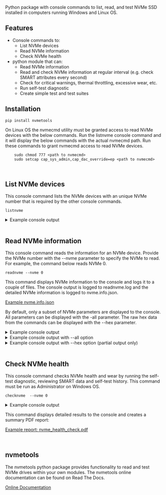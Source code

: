 
Python package with console commands to list, read, and test NVMe SSD installed in computers running Windows and
Linux OS.

## Features

* Console commands to:
  * List NVMe devices
  * Read NVMe information
  * Check NVMe health
* python module that can:
  * Read NVMe information
  * Read and check NVMe information at regular interval (e.g. check SMART attributes every second)
  * Check for critical warnings, thermal throttling, excessive wear, etc.
  * Run self-test diagnostic
  * Create simple test and test suites


## Installation

```
pip install nvmetools
```
On Linux OS the nvmecmd utility must be granted access to read NVMe devices with the below commands.  Run
the listnvme console command and it will display the below commands with the actual nvmecmd path.  Run these
commands to grant nvmecmd access to read NVMe devices.
```
    sudo chmod 777 <path to nvmecmd>
    sudo setcap cap_sys_admin,cap_dac_override=ep <path to nvmecmd>
```
<br>

## List NVMe devices

This console command lists the NVMe devices with an unique NVMe number that is required by the other
console commands.
```
listnvme
```

<details>
  <summary>Example console output</summary>

  ```
  EPIC NVMe Utilities, version 0.0.7, www.epicutils.com, Copyright (C) 2022 Joe Jones

  On Window systems the NVMe number is the physical drive number.
  For example, physicaldrive2 would be listed as NVMe 2.

  On Linux systems the NVMe number is the nvme devices number.
  For example, /dev/nvme2 would be listed as NVMe 2.

       LIST OF NVME DRIVES

       NVMe 0 : Sandisk WDC WDS250G2B0C-00PXH0 250GB
       NVMe 1 : Samsung SSD 970 EVO Plus 250GB
  ```
</details>
<br/>

## Read NVMe information

This console command reads the information for an NVMe device.  Provide the NVMe number with the --nvme
parameter to specify the NVMe to read.  For example, the command below reads NVMe 0.
```
readnvme --nvme 0
```
This command displays NVMe information to the console and logs it to a couple of files.  The console output is
logged to readnvme.log and the detailed NVMe information is logged to nvme.info.json.

[Example nvme.info.json](https://github.com/jtjones1001/nvmetools/blob/e4dbba5f95b5a5b621d131e6db3ea104dc51d1f3/src/nvmetools/resources/documentation/readnvme/nvme.info.json)

By default, only a subset of NVMe parameters are displayed to the console.  All parameters can be displayed
with the -all parameter.  The raw hex data from the commands can be displayed with the --hex parameter.

<details>
  <summary>Example console output</summary>

         ------------------------------------------------------------------------------------------
          NVME DRIVE 0  (/dev/nvme0)
         ------------------------------------------------------------------------------------------
          Vendor                                             Sandisk
          Model Number (MN)                                  WDC WDS250G2B0C-00PXH0
          Serial Number (SN)                                 2035A0805352
          Size                                               250 GB
          Version (VER)                                      1.4.0

          Number of Namespaces (NN)                          1
          Namespace 1 Size                                   250 GB
          Namespace 1 Active LBA Size                        512
          Namespace 1 EUID                                   001b44-8b49bc0ecb
          Namespace 1 NGUID                                  e8238fa6bf530001-001b44-8b49bc0ecb

          Firmware Revision (FR)                             211070WD
          Firmware Slots                                     2
          Firmware Activation Without Reset                  Supported

          Maximum Data Transfer Size (MDTS)                  128
          Enable Host Memory (EHM)                           Enabled
          Host Memory Buffer Size (HSIZE)                    8,192 pages
          Volatile Write Cache (VWC)                         Supported
          Volatile Write Cache Enable (WCE)                  Enabled

          Critical Warnings                                  No
          Media and Data Integrity Errors                    0
          Number Of Failed Self-Tests                        0
          Number of Error Information Log Entries            1

         ----------------------------------------------------------------------
          Temperature       Value          Under Threshold     Over Threshold
         ----------------------------------------------------------------------
          Composite         25 C           -5 C                80 C

         ------------------------------------------------------------------------
          Throttle      Total       TMT1        TMT2        WCTEMP      CCTEMP
         ------------------------------------------------------------------------
          Time (Hrs)    0.850       0.000       0.000       0.014       0.001
          Threshold                 Disabled    Disabled    80 C        85 C
          Count                     0           0           --          --

          Available Spare                                    100 %
          Available Spare Threshold                          10 %
          Controller Busy Time                               15,158 Min
          Data Read                                          339,285.881 GB
          Data Written                                       114,666.719 GB
          Host Read Commands                                 8,937,852,313
          Host Write Commands                                4,997,601,165
          Percentage Used                                    16 %
          Power On Hours                                     1,733
          Power Cycles                                       146
          Unsafe Shutdowns                                   22

         ------------------------------------------------------------------------------------------
          State   NOP    Max         Active      Idle        Entry Latency   Exit Latency
         ------------------------------------------------------------------------------------------
          0              3.5 W       1.8 W       0.63 W
          1              2.4 W       1.6 W       0.63 W
          2              1.9 W       1.5 W       0.63 W
          3       Yes    0.02 W                  0.02 W      3,900 uS        11,000 uS
          4       Yes    0.005 W                 0.005 W     5,000 uS        39,000 uS

          Autonomous Power State Transition                  Supported
          Autonomous Power State Transition Enable (APSTE)   Enabled
          Non-Operational Power State Permissive Mode        Supported
          Non-Operational Power State Permissive Mode Enable (NOPPME) Enabled

          PCI Width                                          x4
          PCI Speed                                          Gen3 8.0GT/s
          PCI Rated Width                                    x4
          PCI Rated Speed                                    Gen3 8.0GT/s

         ------------------------------------------------------------------------------------------
          PCI         Vendor              Vendor ID    Device ID    Location
         ------------------------------------------------------------------------------------------
          Endpoint    Sandisk             0x15B7       0x5009       Bus 1, device 0, function 0
          Root                            0x8086       0xA340       Bus 0, device 27, function 0

</details>

<details>
  <summary>Example console output with --all option</summary>

          128-bit Host Identifier                            Not Supported
          ANA Group Identifier Maximum (ANAGRPMAX)           Not Supported
          ANA Transition Time (ANATT)                        Not Supported
          Abort Command Limit (ACL)                          5
          Admin Vendor Specific command handling             Not Vendor Specific
          Aggregation Threshold (THR)                        1
          Aggregation Time (TIME)                            No Delay
          Arbitration Burst (AB)                             4 (2^4=16)
          Associated Function Type                           PCI
          Asymmetric Namespace Access Change Notices         Not Supported
          Asymmetric Namespace Access Reporting              Not Supported
          Asynchronous Event Request Limit (AERL)            8
          Atomic Write Unit Normal (AWUN)                    1
          Atomic Write Unit Power Fail (AWUPF)               1
          Autonomous Power State Transition                  Supported
          Autonomous Power State Transition Enable (APSTE)   Enabled
          Available Space Below Threshold                    No
          Available Spare                                    100 %
          Available Spare Threshold                          10 %
          Block Erase Sanitize                               Supported
          Command Retry Delay Time 1 (CRDT1)                 0 (0 mS)
          Command Retry Delay Time 2 (CRDT2)                 0 (0 mS)
          Command Retry Delay Time 3 (CRDT3)                 0 (0 mS)
          Commands Supported and Effects Log Page            Supported
          Compare NVM Command                                Supported
          Compare and Write Fused Operation                  Not Supported
          Composite Temperature                              26 C
          Composite Temperature Over Threshold               80 C
          Composite Temperature Under Threshold              -5 C
          Controller Busy Time                               15,158 Min
          Controller ID (CNTLID)                             1
          Controller Type (CNTRLTYPE)                        I/O Controller
          Controller Vendor                                  Sandisk
          Critical Composite Temperature Threshold (CCTEMP)  85 C
          Critical Composite Temperature Time                2 Min
          Critical Warnings                                  No
          Crypto Erase                                       Not Supported
          Crypto Erase Sanitize                              Not Supported
          Current Number Of Errors                           0
          Current Number Of Self-Tests                       20
          Current Power State (PS)                           4
          Current Self-Test Completion                       0
          Current Self-Test Operation                        No Test In Progress
          Data Read                                          339,285.881 GB
          Data Units Read                                    662,667,737
          Data Units Written                                 223,958,435
          Data Written                                       114,666.719 GB
          Dataset Management NVM Command                     Supported
          Deallocated or Unwritten Logical Block Error Enable (DULBE) Disabled
          Device Self-test Command                           Supported
          Directive Send and Directive Receive Commands      Not Supported
          Disable Normal (DN)                                Not Supported
          Doorbell Buffer Config Command                     Not Supported
          EG Available Space Below Threshold                 No
          EG Critical Warnings                               No
          EG Reliability Degraded                            No
          EG in Read Only                                    No
          Enable Host Memory (EHM)                           Enabled
          Endurance Group Event Log Page Change Notices      Not Supported
          Endurance Group Identifier Maximum (ENDGIDMAX)     0
          Endurance Groups                                   Not Supported
          Error Log Page Entries (ELPE)                      256
          Extended Data for Get Log Page                     Supported
          Extended Device Self-test Time (EDSTT)             44 Min
          FRU Globally Unique Identifier (FGUID)             000000-00000000000000000000000000
          Firmware Activation Notices                        Supported
          Firmware Activation Notices Enable                 Enabled
          Firmware Activation Without Reset                  Supported
          Firmware Active Slot                               1
          Firmware Commit and Image Download Commands        Supported
          Firmware Pending Slot                              Not Reported
          Firmware Revision (FR)                             211070WD
          Firmware Slot 1 Read Status                        Read/Write
          Firmware Slot 1 Revision                           211070WD
          Firmware Slot 2 Revision
          Firmware Slots                                     2
          Firmware Update Granularity (FWUG)                 4 KiB
          Format All Namespaces                              Not Supported
          Format NVM Command                                 Supported
          Get LBA Status capability                          Not Supported
          High Priority Weight (HPW)                         1
          Highest Version Detected                           1.4.0
          Host Controlled Thermal Management (HCTMA)         Supported
          Host Memory Buffer Minimum Descriptor Entry Size (HMMINDS) No limitations
          Host Memory Buffer Minimum Size (HMMIN)            823 (3,292 KiB)
          Host Memory Buffer Preferred Size (HMPRE)          51,200 (204,800 KiB)
          Host Memory Buffer Size (HSIZE)                    8,192
          Host Memory Descriptor List Address (HMDLAL)       0x0A028000
          Host Memory Descriptor List Address (HMDLAU)       0x00000001
          Host Memory Descriptor List Entry Count (HMDLEC)   8
          Host Memory Maximum Descriptors Entries (HMMAXD)   8
          Host Read Commands                                 8,937,852,313
          Host Timestamp                                     1,659,225,286,713 mS
          Host Timestamp Decoded                             2022-07-30 16:54:46.713 DST
          Host Write Commands                                4,997,601,165
          IEEE OUI Identifier (IEEE)                         00-1b-44
          Keep Alive Support (KAS)                           Not Supported
          LBA Status Information Notices                     Not Supported
          Low Priority Weight (LPW)                          1
          Maximum Completion Queue Entry Size                4 (2^4=16)
          Maximum Data Transfer Size (MDTS)                  7 (2^7=128)
          Maximum Number Allowed Namespaces (MNAN)           0
          Maximum Outstanding Commands (MAXCMD)              Not Supported
          Maximum Submission Queue Entry Size                6 (2^6=64)
          Maximum Thermal Management Temperature (MXTMT)     85 C
          Maximum Time for Firmware Activation (MTFA)        5,000 mS
          Media and Data Integrity Errors                    0
          Media in Read Only                                 No
          Medium Priority Weight (MPW)                       1
          Minimum Thermal Management Temperature (MNTMT)     0 C
          Model Number (MN)                                  WDC WDS250G2B0C-00PXH0
          NVM Set Identifier Maximum (NSETIDMAX)             0
          NVM Sets                                           Not Supported
          NVM Subsystem Controllers                          Single
          NVM Subsystem NVMe Qualified Name (SUBNQN)         nqn.2018-01.com.wdc:nguid:E8238FA6BF53-0001-001B448B49BC0ECB
          NVM Subsystem PCIe Ports                           Single
          NVME MI Send/Receive Commands                      Not Supported
          Namespace 1 ANA Group Identifier (ANAGRPID)        Not Reported
          Namespace 1 Active LBA Format                      0
          Namespace 1 Atomic Boundary Offset (NABO)          7
          Namespace 1 Atomic Boundary Size Normal (NABSN)    7
          Namespace 1 Atomic Boundary Size Power Fail (NABSPF) 7
          Namespace 1 Atomic Compare & Write Unit (NACWU)    Same as ACWU
          Namespace 1 Atomic Write Unit Normal (NAWUN)       7
          Namespace 1 Atomic Write Unit Power Fail (NAWUPF)  7
          Namespace 1 Atomic Writes                          Supported
          Namespace 1 Capacity (NCAP)                        488,397,168
          Namespace 1 Deallocate Bit in Write Zeros          Supported
          Namespace 1 Deallocate Guard Field                 Not Supported
          Namespace 1 Deallocate Logical Block Value         All 00h
          Namespace 1 Endurance Group Identifier (ENDGID)    Not Supported
          Namespace 1 Exclusive Access All Registrants Reservation Not Supported
          Namespace 1 Exclusive Access Registrants Only Reservation Not Supported
          Namespace 1 Exclusive Access Reservation           Not Supported
          Namespace 1 Extended Data LBA                      Not Supported
          Namespace 1 Format Percent Complete                0
          Namespace 1 Format Progress Indicator              Supported
          Namespace 1 Globally Unique Identifier (NGUID)     e8238fa6bf530001-001b44-8b49bc0ecb
          Namespace 1 IEEE Extended Unique Identifier (EUI64) 001b44-8b49bc0ecb
          Namespace 1 IO Optimize Fields                     Not Supported
          Namespace 1 Ignore Existing Key Specification      1.2.1 or earlier
          Namespace 1 LBA 0 Data Size (LBADS)                9 (2^9=512) *
          Namespace 1 LBA 0 Relative Performance (RP)        Good Performance *
          Namespace 1 LBA 1 Data Size (LBADS)                12 (2^12=4096)
          Namespace 1 LBA 1 Relative Performance (RP)        Better Performance
          Namespace 1 Logical Block Error                    Not Supported
          Namespace 1 Metadata Transfer Buffer               Not Supported
          Namespace 1 Metadata Transfer Extended LBA         Not Supported
          Namespace 1 NGUID/EUID Not Reused                  Not Supported
          Namespace 1 NVM Capacity (NVMCAP)                  250,059,350,016
          Namespace 1 NVM Set Identifier (NVMSETID)          Not Supported
          Namespace 1 Number of LBA Formats (NLBAF)          2
          Namespace 1 Optimal IO Boundary (NOIOB)            Not Reported
          Namespace 1 Optimal Write Size (NOWS)              1
          Namespace 1 Persist Through Power Loss             Not Supported
          Namespace 1 Preferred Deallocate Alignment (NPDA)  1
          Namespace 1 Preferred Deallocate Granularity (NPDG) 1
          Namespace 1 Preferred Write Alignment (NPWA)       1
          Namespace 1 Preferred Write Granularity (NPWG)     1
          Namespace 1 Protection First                       Not Supported
          Namespace 1 Protection Information Enabled         Disabled
          Namespace 1 Protection Information First           Last 8 Bytes
          Namespace 1 Protection Last                        Not Supported
          Namespace 1 Protection Type 1                      Not Supported
          Namespace 1 Protection Type 2                      Not Supported
          Namespace 1 Protection Type 3                      Not Supported
          Namespace 1 Shared                                 Not Supported
          Namespace 1 Size                                   250 GB
          Namespace 1 Size in GiB                            232.9 GiB
          Namespace 1 Size in LBA (NSZE)                     488,397,168
          Namespace 1 Thin Provisioning                      Not Supported
          Namespace 1 Utilization (NUSE)                     488,397,168
          Namespace 1 Write Exclusive All Registrants Reservation Not Supported
          Namespace 1 Write Exclusive Registrants Only Reservation Not Supported
          Namespace 1 Write Exclusive Reservation            Not Supported
          Namespace 1 Write Protected                        No
          Namespace Attribute Notices                        Not Supported
          Namespace Granularity                              Not Supported
          Namespace Management and Attachment Commands       Not Supported
          No-Deallocate Inhibited (NDI)                      Supported
          No-Deallocate Modifies Media After Sanitize (NODMMAS) Media not modified
          Non-Operational Power State Permissive Mode        Supported
          Non-Operational Power State Permissive Mode Enable (NOPPME) Enabled
          Non-zero ANAGRPID                                  Not Supported
          Number Of Failed Self-Tests                        0
          Number of ANA Group Identifiers (NANAGRPID)        Not Supported
          Number of Error Information Log Entries            1
          Number of Namespaces (NN)                          1
          Number of Power States Support (NPSS)              5
          OS Location                                        /dev/nvme0
          One Self-Test                                      Per System
          Overwrite Sanitize                                 Not Supported
          PCI Device ID                                      0x5009
          PCI Location                                       Bus 1, device 0, function 0
          PCI Rated Speed                                    Gen3 8.0GT/s
          PCI Rated Width                                    x4
          PCI Speed                                          Gen3 8.0GT/s
          PCI Subsystem Vendor ID (SSVID)                    0x15B7
          PCI Vendor ID (VID)                                0x15B7
          PCI Width                                          x4
          PCIe Management Endpoint (PCIEME)                  Not Supported
          Percentage Used                                    16 %
          Permanent Write Protect                            Not Supported
          Persistent Event Log                               Supported
          Persistent Event Log Size (PELS)                   64 KiB
          Persistent Memory Unreliable                       No
          Power Cycles                                       146
          Power On Hours                                     1,733
          Power State 0 Active Power (ACTP)                  1.8 Watts
          Power State 0 Active Power Workload (APW)          Workload #2
          Power State 0 Entry Latency (ENLAT)                Not Reported
          Power State 0 Exit Latency (EXLAT)                 Not Reported
          Power State 0 Idle Power (IDLP)                    0.63 Watts
          Power State 0 Idle Time Prior to Transition (ITPT) 100 mS
          Power State 0 Idle Transition Power State (ITPS)   3
          Power State 0 Maximum Power (MP)                   3.5 Watts
          Power State 0 Non-Operational State (NOPS)         False
          Power State 0 Relative Read Latency (RRL)          0
          Power State 0 Relative Read Throughput (RRT)       0
          Power State 0 Relative Write Latency (RWL)         0
          Power State 0 Relative Write Throughput (RWT)      0
          Power State 1 Active Power (ACTP)                  1.6 Watts
          Power State 1 Active Power Workload (APW)          Workload #2
          Power State 1 Entry Latency (ENLAT)                Not Reported
          Power State 1 Exit Latency (EXLAT)                 Not Reported
          Power State 1 Idle Power (IDLP)                    0.63 Watts
          Power State 1 Idle Time Prior to Transition (ITPT) 100 mS
          Power State 1 Idle Transition Power State (ITPS)   3
          Power State 1 Maximum Power (MP)                   2.4 Watts
          Power State 1 Non-Operational State (NOPS)         False
          Power State 1 Relative Read Latency (RRL)          0
          Power State 1 Relative Read Throughput (RRT)       0
          Power State 1 Relative Write Latency (RWL)         0
          Power State 1 Relative Write Throughput (RWT)      0
          Power State 2 Active Power (ACTP)                  1.5 Watts
          Power State 2 Active Power Workload (APW)          Workload #2
          Power State 2 Entry Latency (ENLAT)                Not Reported
          Power State 2 Exit Latency (EXLAT)                 Not Reported
          Power State 2 Idle Power (IDLP)                    0.63 Watts
          Power State 2 Idle Time Prior to Transition (ITPT) 100 mS
          Power State 2 Idle Transition Power State (ITPS)   3
          Power State 2 Maximum Power (MP)                   1.9 Watts
          Power State 2 Non-Operational State (NOPS)         False
          Power State 2 Relative Read Latency (RRL)          0
          Power State 2 Relative Read Throughput (RRT)       0
          Power State 2 Relative Write Latency (RWL)         0
          Power State 2 Relative Write Throughput (RWT)      0
          Power State 3 Active Power (ACTP)                  Not Reported
          Power State 3 Active Power Workload (APW)          No workload
          Power State 3 Entry Latency (ENLAT)                3,900 uS (0.003 sec)
          Power State 3 Exit Latency (EXLAT)                 11,000 uS (0.011 sec)
          Power State 3 Idle Power (IDLP)                    0.02 Watts
          Power State 3 Idle Time Prior to Transition (ITPT) 2,000 mS
          Power State 3 Idle Transition Power State (ITPS)   4
          Power State 3 Maximum Power (MP)                   0.02 Watts
          Power State 3 Non-Operational State (NOPS)         True
          Power State 3 Relative Read Latency (RRL)          3
          Power State 3 Relative Read Throughput (RRT)       3
          Power State 3 Relative Write Latency (RWL)         3
          Power State 3 Relative Write Throughput (RWT)      3
          Power State 4 Active Power (ACTP)                  Not Reported
          Power State 4 Active Power Workload (APW)          No workload
          Power State 4 Entry Latency (ENLAT)                5,000 uS (0.005 sec)
          Power State 4 Exit Latency (EXLAT)                 39,000 uS (0.039 sec)
          Power State 4 Idle Power (IDLP)                    0.005 Watts
          Power State 4 Idle Time Prior to Transition (ITPT) Disabled
          Power State 4 Maximum Power (MP)                   0.005 Watts
          Power State 4 Non-Operational State (NOPS)         True
          Power State 4 Relative Read Latency (RRL)          4
          Power State 4 Relative Read Throughput (RRT)       4
          Power State 4 Relative Write Latency (RWL)         4
          Power State 4 Relative Write Throughput (RWT)      4
          Predictable Latency Event Log Change Notices       Not Supported
          Predictable Latency Mode                           Not Supported
          RTD3 Entry Latency (RTD3E)                         1,000,000 uS (1.000 sec)
          RTD3 Resume Latency (RTD3R)                        500,000 uS (0.500 sec)
          Read Recovery Levels                               Not Supported
          Read Recovery Levels Supported (RRLS)              0x0000
          Recommended Arbitration Burst (RAB)                4 (2^4=16)
          Reliability Degraded                               No
          Replay Protected Memory Blocks (RPMBS)             Not Supported
          Report ANA Change state                            Not Supported
          Report ANA Inaccessible state                      Not Supported
          Report ANA Non-Optimized state                     Not Supported
          Report ANA Optimized state                         Not Supported
          Report ANA Persistent Loss state                   Not Supported
          Required Completion Queue Entry Size               4 (2^4=16)
          Required Submission Queue Entry Size               6 (2^6=64)
          Reservations                                       Not Supported
          Root PCI Device ID                                 0xA340
          Root PCI Location                                  Bus 0, device 27, function 0
          Root PCI Vendor ID                                 0x8086
          SGL support in NVM command                         Not Supported
          SMART Critical Warning Notices Enable              0x00
          SMART/Health Log Page per Namespace                Not Supported
          SMBus Management Endpoint (SMBUSME)                Not Supported
          SQ Associations                                    Not Supported
          Save/Select Fields in Features Command             Supported
          Secure Erase All Namespaces                        Not Supported
          Security Send and Security Receive Command         Supported
          Self-Test 1 Power On Hours                         1,733
          Self-Test 1 Result                                 Passed
          Self-Test 1 Result Code                            0
          Self-Test 1 Type                                   Short Test
          Self-Test 10 Power On Hours                        1,685
          Self-Test 10 Result                                Passed
          Self-Test 10 Result Code                           0
          Self-Test 10 Type                                  Extended Test
          Self-Test 11 Power On Hours                        1,684
          Self-Test 11 Result                                Passed
          Self-Test 11 Result Code                           0
          Self-Test 11 Type                                  Extended Test
          Self-Test 12 Power On Hours                        1,684
          Self-Test 12 Result                                Passed
          Self-Test 12 Result Code                           0
          Self-Test 12 Type                                  Short Test
          Self-Test 13 Power On Hours                        1,684
          Self-Test 13 Result                                Passed
          Self-Test 13 Result Code                           0
          Self-Test 13 Type                                  Short Test
          Self-Test 14 Power On Hours                        1,665
          Self-Test 14 Result                                Passed
          Self-Test 14 Result Code                           0
          Self-Test 14 Type                                  Extended Test
          Self-Test 15 Power On Hours                        1,664
          Self-Test 15 Result                                Passed
          Self-Test 15 Result Code                           0
          Self-Test 15 Type                                  Extended Test
          Self-Test 16 Power On Hours                        1,663
          Self-Test 16 Result                                Passed
          Self-Test 16 Result Code                           0
          Self-Test 16 Type                                  Short Test
          Self-Test 17 Power On Hours                        1,663
          Self-Test 17 Result                                Passed
          Self-Test 17 Result Code                           0
          Self-Test 17 Type                                  Short Test
          Self-Test 18 Power On Hours                        1,578
          Self-Test 18 Result                                Passed
          Self-Test 18 Result Code                           0
          Self-Test 18 Type                                  Extended Test
          Self-Test 19 Power On Hours                        1,577
          Self-Test 19 Result                                Passed
          Self-Test 19 Result Code                           0
          Self-Test 19 Type                                  Extended Test
          Self-Test 2 Power On Hours                         1,706
          Self-Test 2 Result                                 Passed
          Self-Test 2 Result Code                            0
          Self-Test 2 Type                                   Extended Test
          Self-Test 20 Power On Hours                        1,577
          Self-Test 20 Result                                Passed
          Self-Test 20 Result Code                           0
          Self-Test 20 Type                                  Short Test
          Self-Test 3 Power On Hours                         1,705
          Self-Test 3 Result                                 Passed
          Self-Test 3 Result Code                            0
          Self-Test 3 Type                                   Extended Test
          Self-Test 4 Power On Hours                         1,704
          Self-Test 4 Result                                 Passed
          Self-Test 4 Result Code                            0
          Self-Test 4 Type                                   Short Test
          Self-Test 5 Power On Hours                         1,704
          Self-Test 5 Result                                 Passed
          Self-Test 5 Result Code                            0
          Self-Test 5 Type                                   Short Test
          Self-Test 6 Power On Hours                         1,704
          Self-Test 6 Result                                 Passed
          Self-Test 6 Result Code                            0
          Self-Test 6 Type                                   Extended Test
          Self-Test 7 Power On Hours                         1,702
          Self-Test 7 Result                                 Passed
          Self-Test 7 Result Code                            0
          Self-Test 7 Type                                   Extended Test
          Self-Test 8 Power On Hours                         1,702
          Self-Test 8 Result                                 Passed
          Self-Test 8 Result Code                            0
          Self-Test 8 Type                                   Short Test
          Self-Test 9 Power On Hours                         1,702
          Self-Test 9 Result                                 Passed
          Self-Test 9 Result Code                            0
          Self-Test 9 Type                                   Short Test
          Serial Number (SN)                                 2035A0805352
          Size                                               250 GB
          Size in GiB                                        232.9 GiB
          Subsystem Vendor                                   Sandisk
          Telemetry Log Notices                              Supported
          Telemetry Log Notices Enable                       Disabled
          Temperature Over/Under Threshold                   No
          Thermal Management Temperature 1 (TMT1)            Disabled
          Thermal Management Temperature 1 Count             0
          Thermal Management Temperature 1 Time              0 Sec
          Thermal Management Temperature 2 (TMT2)            Disabled
          Thermal Management Temperature 2 Count             0
          Thermal Management Temperature 2 Time              0 Sec
          Time Limited Error Recovery (TLER)                 No Timeout
          Timestamp                                          1,659,114,368,176 mS
          Timestamp Decoded                                  2022-07-29 10:06:08.176 DST
          Timestamp Feature                                  Supported
          Timestamp Origin                                   Host Programmed
          Timestamp Stopped                                  True
          Traffic Based Keep Alive Support                   Not Supported
          UUID List                                          Not Supported
          Unchanged ANAGRPID                                 Not Supported
          Unsafe Shutdowns                                   22
          Vendor Specific Command Configuration              Not Vendor Specific
          Verify NVM Command                                 Not Supported
          Version (VER)                                      1.4.0
          Virtualization Mgt Command                         Not Supported
          Volatile Backup Failed                             No
          Volatile Write Cache (VWC)                         Supported
          Volatile Write Cache Enable (WCE)                  Enabled
          Volatile Write Cache Flush All NSID                Supported
          Warning Composite Temperature Threshold (WCTEMP)   80 C
          Warning Composite Temperature Time                 49 Min
          Workload Hint (WH)                                 0
          Write Protect Namespace States                     Not Supported
          Write Protect Until Power Cycle                    Not Supported
          Write Uncorrectable NVM Command                    Supported
          Write Zeroes NVM Command                           Supported
          Time Throttled                                     3060
          Namespace 1 Active LBA Size                        512
</details>

<details>
  <summary>Example console output with --hex option (partial output only)</summary>

         This is only part of the console output since listing all of the data is impractical.

         ----------------------------------------------------------------------------------------------------------
          Identify Controller
         ----------------------------------------------------------------------------------------------------------
          0x0000  |  B7 15 B7 15 32 30 33 35  |  41 30 38 30 35 33 35 32        . . . . 2 0 3 5  |  A 0 8 0 5 3 5 2
          0x0010  |  20 20 20 20 20 20 20 20  |  57 44 43 20 57 44 53 32                         |  W D C   W D S 2
          0x0020  |  35 30 47 32 42 30 43 2D  |  30 30 50 58 48 30 20 20        5 0 G 2 B 0 C -  |  0 0 P X H 0
          0x0030  |  20 20 20 20 20 20 20 20  |  20 20 20 20 20 20 20 20                         |
          0x0040  |  32 31 31 30 37 30 57 44  |  04 44 1B 00 00 07 01 00        2 1 1 0 7 0 W D  |  . D . . . . . .
          0x0050  |  00 04 01 00 20 A1 07 00  |  40 42 0F 00 00 02 00 00        . . . .   . . .  |  @ B . . . . . .
          0x0060  |  02 00 00 00 00 00 00 00  |  00 00 00 00 00 00 00 01        . . . . . . . .  |  . . . . . . . .
          0x0070  |  00 00 00 00 00 00 00 00  |  00 00 00 00 00 00 00 00        . . . . . . . .  |  . . . . . . . .
          0x0080  |  00 00 00 00 00 00 00 00  |  00 00 00 00 00 00 00 00        . . . . . . . .  |  . . . . . . . .
          0x0090  |  00 00 00 00 00 00 00 00  |  00 00 00 00 00 00 00 00        . . . . . . . .  |  . . . . . . . .
          0x00A0  |  00 00 00 00 00 00 00 00  |  00 00 00 00 00 00 00 00        . . . . . . . .  |  . . . . . . . .
          0x00B0  |  00 00 00 00 00 00 00 00  |  00 00 00 00 00 00 00 00        . . . . . . . .  |  . . . . . . . .
          0x00C0  |  00 00 00 00 00 00 00 00  |  00 00 00 00 00 00 00 00        . . . . . . . .  |  . . . . . . . .
          0x00D0  |  00 00 00 00 00 00 00 00  |  00 00 00 00 00 00 00 00        . . . . . . . .  |  . . . . . . . .
          0x00E0  |  00 00 00 00 00 00 00 00  |  00 00 00 00 00 00 00 00        . . . . . . . .  |  . . . . . . . .
          0x00F0  |  00 00 00 00 00 00 00 00  |  00 00 00 00 00 00 00 00        . . . . . . . .  |  . . . . . . . .
          0x0100  |  17 00 04 07 14 1E FF 04  |  01 01 61 01 66 01 32 00        . . . . . . . .  |  . . a . f . 2 .
          0x0110  |  00 C8 00 00 37 03 00 00  |  00 E0 B2 38 3A 00 00 00        . . . . 7 . . .  |  . . . 8 : . . .
          0x0120  |  00 00 00 00 00 00 00 00  |  00 00 00 00 00 00 00 00        . . . . . . . .  |  . . . . . . . .
          0x0130  |  00 00 00 00 00 00 00 00  |  00 00 00 00 2C 00 01 01        . . . . . . . .  |  . . . . , . . .
          0x0140  |  00 00 01 00 11 01 66 01  |  02 00 00 60 00 00 00 00        . . . . . . f .  |  . . . ` . . . .
          0x0150  |  08 00 00 00 00 00 00 00  |  00 00 00 00 00 00 00 00        . . . . . . . .  |  . . . . . . . .
          0x0160  |  01 00 00 00 00 00 00 00  |  00 00 00 00 00 00 00 00        . . . . . . . .  |  . . . . . . . .
          0x0170  |  00 00 00 00 00 00 00 00  |  00 00 00 00 00 00 00 00        . . . . . . . .  |  . . . . . . . .

</details>
<br/>

## Check NVMe health

This console command checks NVMe health and wear by running the self-test diagnostic, reviewing SMART data and
self-test history.  This command must be run as Administrator on Windows OS.
```
checknvme  --nvme 0
```

<details>
  <summary>Example console output</summary>

  ```
  EPIC NVMe Utilities, version 0.0.8, www.epicutils.com, Copyright (C) 2022 Joe Jones

  ------------------------------------------------------------------------------------------
  TEST RUN : NVMe Health Check
  ------------------------------------------------------------------------------------------
  Description : Verifies drive health and wear with diagnostic and SMART
  Start Time  : 2022-08-17 18:13:19.973880
  Directory   : /home/josephjones/Documents/nvme/run/20220817_181319

       ---------------------------------------------
       TEST 10: Drive Info
       ---------------------------------------------
       Description : Verifies drive information has no critical errors
       Directory   : /home/josephjones/Documents/nvme/run/20220817_181319/10_drive_info


       Duration    : 0.136 seconds
       Requirements: 0 passed, 0 failed

       TEST PASSED

       ---------------------------------------------
       TEST 12: Drive Wear
       ---------------------------------------------
       Description : Verifies drive wear is within limit using SMART attributes
       Directory   : /home/josephjones/Documents/nvme/run/20220817_181319/12_drive_wear

 ----> FAIL :  Requirement 112. Percentage Written shall be less than 80%   [value: 80.6%]

       Duration    : 0.022 seconds
       Requirements: 3 passed, 1 failed

 ----> TEST FAILED

       ---------------------------------------------
       TEST 13: Drive Health
       ---------------------------------------------
       Description : Verifies drive is healthy using SMART and prior self-test results
       Directory   : /home/josephjones/Documents/nvme/run/20220817_181319/13_drive_health

 ----> FAIL :  Requirement 117. Critical composite temperature time shall be 0   [value: 2]

       Duration    : 0.022 seconds
       Requirements: 4 passed, 1 failed

 ----> TEST FAILED

       ---------------------------------------------
       TEST 14: Drive Features
       ---------------------------------------------
       Description : Verifies drive has tester required features
       Directory   : /home/josephjones/Documents/nvme/run/20220817_181319/14_drive_features


       Duration    : 0.026 seconds
       Requirements: 0 passed, 0 failed

       TEST PASSED

       ---------------------------------------------
       TEST 15: Drive Diagnostic
       ---------------------------------------------
       Description : Short Self-Test Diagnostic
       Directory   : /home/josephjones/Documents/nvme/run/20220817_181319/15_drive_diagnostic


       Duration    : 111.132 seconds
       Requirements: 5 passed, 0 failed

       TEST PASSED

       ---------------------------------------------
       TEST 900: Drive Parameter Change
       ---------------------------------------------
       Description : Compares drive parameters against earlier reading
       Directory   : /home/josephjones/Documents/nvme/run/20220817_181319/900_drive_parameter_change


       Duration    : 0.173 seconds
       Requirements: 7 passed, 0 failed

       TEST PASSED

  End Time     : 2022-08-17 18:15:11.498007
  Duration     : 111.524 seconds
  Tests        : 6 (4 passed, 2 failed)
  Requirements : 20 (18 passed,2 failed)
  ------------------------------------------------------------------------------------------
  TEST RUN FAILED
  ------------------------------------------------------------------------------------------
  Creating report at: /home/josephjones/Documents/nvme/run/20220817_181319/nvme_health_check.pdf
```
</details>


This command displays detailed results to the console and creates a summary PDF report:

[Example report: nvme_health_check.pdf](https://github.com/jtjones1001/nvmetools/blob/e4dbba5f95b5a5b621d131e6db3ea104dc51d1f3/src/nvmetools/resources/documentation/checknvme/nvme_health_check.pdf)

<br/>

## nvmetools

The nvmetools python package provides functionality to read and test NVMe drives within your own modules. The
nvmetools online documentation can be found on Read The Docs.

[Online Documentation](https://nvmetools.readthedocs.io/en/latest/)

<br/><br/>
